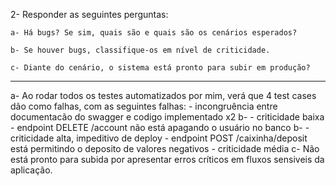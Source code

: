 2- Responder as seguintes perguntas:

    a- Há bugs? Se sim, quais são e quais são os cenários esperados?

    b- Se houver bugs, classifique-os em nível de criticidade.

    c- Diante do cenário, o sistema está pronto para subir em produção?

---


a- Ao rodar todos os testes automatizados por mim, verá que 4 test cases dão como falhas, com as seguintes falhas:
    - incongruência entre documentacão do swagger e codigo implementado x2
b-      - criticidade baixa
    - endpoint DELETE /account não está apagando o usuário no banco
b-     - criticidade alta, impeditivo de deploy
    - endpoint POST /caixinha/deposit está permitindo o deposito de valores negativos
      - criticidade média
c-  Não está pronto para subida por apresentar erros críticos em fluxos sensiveis da aplicação.